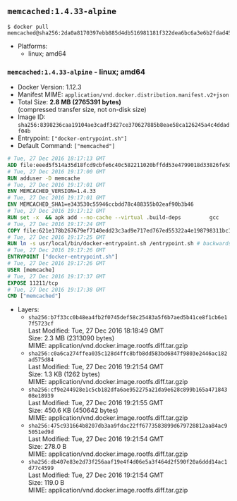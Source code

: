 ## `memcached:1.4.33-alpine`

```console
$ docker pull memcached@sha256:2da0a8170397ebb885d4db516981181f322dea6bc6a3e6b2fdad450dbf91c75e
```

-	Platforms:
	-	linux; amd64

### `memcached:1.4.33-alpine` - linux; amd64

-	Docker Version: 1.12.3
-	Manifest MIME: `application/vnd.docker.distribution.manifest.v2+json`
-	Total Size: **2.8 MB (2765391 bytes)**  
	(compressed transfer size, not on-disk size)
-	Image ID: `sha256:8398236caa19104ae3cadf3d27ce370627885b8eae58ca126245a4c4ddadf04b`
-	Entrypoint: `["docker-entrypoint.sh"]`
-	Default Command: `["memcached"]`

```dockerfile
# Tue, 27 Dec 2016 18:17:13 GMT
ADD file:eeed5f514a35d18fcd9cbfe6c40c582211020bffdd53e4799018d33826fe5067 in / 
# Tue, 27 Dec 2016 19:17:00 GMT
RUN adduser -D memcache
# Tue, 27 Dec 2016 19:17:01 GMT
ENV MEMCACHED_VERSION=1.4.33
# Tue, 27 Dec 2016 19:17:01 GMT
ENV MEMCACHED_SHA1=e343530c55946ccbdd78c488355b02eaf90b3b46
# Tue, 27 Dec 2016 19:17:12 GMT
RUN set -x 	&& apk add --no-cache --virtual .build-deps 		gcc 		libc-dev 		libevent-dev 		linux-headers 		make 		perl 		tar 	&& wget -O memcached.tar.gz "http://memcached.org/files/memcached-$MEMCACHED_VERSION.tar.gz" 	&& echo "$MEMCACHED_SHA1  memcached.tar.gz" | sha1sum -c - 	&& mkdir -p /usr/src/memcached 	&& tar -xzf memcached.tar.gz -C /usr/src/memcached --strip-components=1 	&& rm memcached.tar.gz 	&& cd /usr/src/memcached 	&& ./configure 	&& make -j$(getconf _NPROCESSORS_ONLN) 	&& make install 	&& cd / && rm -rf /usr/src/memcached 	&& runDeps="$( 		scanelf --needed --nobanner --recursive /usr/local 			| awk '{ gsub(/,/, "\nso:", $2); print "so:" $2 }' 			| sort -u 			| xargs -r apk info --installed 			| sort -u 	)" 	&& apk add --virtual .memcached-rundeps $runDeps 	&& apk del .build-deps
# Tue, 27 Dec 2016 19:17:24 GMT
COPY file:621e178b267679ef7140edd23c3ad9e717ed767ed55322a4e198798311bc1d36 in /usr/local/bin/ 
# Tue, 27 Dec 2016 19:17:25 GMT
RUN ln -s usr/local/bin/docker-entrypoint.sh /entrypoint.sh # backwards compat
# Tue, 27 Dec 2016 19:17:26 GMT
ENTRYPOINT ["docker-entrypoint.sh"]
# Tue, 27 Dec 2016 19:17:26 GMT
USER [memcache]
# Tue, 27 Dec 2016 19:17:37 GMT
EXPOSE 11211/tcp
# Tue, 27 Dec 2016 19:17:38 GMT
CMD ["memcached"]
```

-	Layers:
	-	`sha256:b7f33cc0b48ea4fb2f0745def58c25483a5f6b7aed5b41ce8f1cb6e17f5723cf`  
		Last Modified: Tue, 27 Dec 2016 18:18:49 GMT  
		Size: 2.3 MB (2313090 bytes)  
		MIME: application/vnd.docker.image.rootfs.diff.tar.gzip
	-	`sha256:c0a6ca274ffea035c128d4ffc8bfb8dd583bd6847f9803e2446ac182ad575d84`  
		Last Modified: Tue, 27 Dec 2016 19:21:54 GMT  
		Size: 1.3 KB (1262 bytes)  
		MIME: application/vnd.docker.image.rootfs.diff.tar.gzip
	-	`sha256:cf9e244928e1c5cb182dfa6ae952275a21da9e628c899b165a47184308e18939`  
		Last Modified: Tue, 27 Dec 2016 19:21:55 GMT  
		Size: 450.6 KB (450642 bytes)  
		MIME: application/vnd.docker.image.rootfs.diff.tar.gzip
	-	`sha256:475c931664b8207db3aa9fdac22ff6773583899d679728812aa84ac95051ed9d`  
		Last Modified: Tue, 27 Dec 2016 19:21:54 GMT  
		Size: 278.0 B  
		MIME: application/vnd.docker.image.rootfs.diff.tar.gzip
	-	`sha256:db407e83e2d73f256aaf19e4f4d06e5a3f464d2f590f20a6ddd14ac1d77c4599`  
		Last Modified: Tue, 27 Dec 2016 19:21:54 GMT  
		Size: 119.0 B  
		MIME: application/vnd.docker.image.rootfs.diff.tar.gzip
